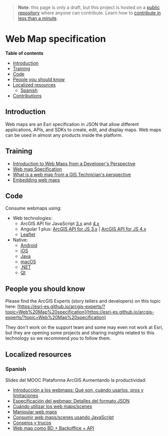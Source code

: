 > **Note**: this page is only a draft, but this project is hosted on a [public repository](https://github.com/hhkaos/awesome-arcgis) where anyone can contribute. Learn how to [contribute in less than a minute](https://github.com/hhkaos/awesome-arcgis/blob/master/CONTRIBUTING.md#contributions).

# Web Map specification
<!-- START doctoc generated TOC please keep comment here to allow auto update -->
<!-- DON'T EDIT THIS SECTION, INSTEAD RE-RUN doctoc TO UPDATE -->
**Table of contents**

- [Introduction](#introduction)
- [Training](#training)
- [Code](#code)
- [People you should know](#people-you-should-know)
- [Localized resources](#localized-resources)
  - [Spanish](#spanish)
- [Contributions](#contributions)

<!-- END doctoc generated TOC please keep comment here to allow auto update -->

## Introduction

Web maps are an Esri specification in JSON that allow different applications, APIs, and SDKs to create, edit, and display maps. Web maps can be used in almost any products inside the platform.

## Training

* [Introduction to Web Maps from a Developer's Perspective](https://developers.arcgis.com/documentation/core-concepts/web-maps/)
* [Web map Specification](https://developers.arcgis.com/web-map-specification/)
* [What is a web map from a GIS Technician's perspective](http://doc.arcgis.com/en/arcgis-online/reference/what-is-web-map.htm)
* [Embedding web maps](https://blogs.esri.com/esri/arcgis/2017/01/24/embedding-web-maps/)

## Code

Consume webmaps using:

* Web technologies:
  * ArcGIS API for JavaScript [3.x](https://developers.arcgis.com/javascript/3/jshelp/intro_agstemplate_amd.html) and [4.x](https://developers.arcgis.com/javascript/latest/sample-code/webmap-basic/index.html)
  * Angular 1 plus: [ArcGIS API for JS 3.x](https://arcgis.github.io/angular-esri-map-site-v1/#/examples/web-map) | [ArcGIS API for JS 4.x](http://esri.github.io/angular-esri-map/#/patterns/other-esri-classes)
  * [Leaflet](http://esri.github.io/esri-leaflet/examples/webmap.html?id=22c504d229f14c789c5b49ebff38b941)
* Native:
  * [Android](https://developers.arcgis.com/labs/develop/android/display-a-web-map/)
  * [iOS](https://developers.arcgis.com/labs/develop/ios/display-a-web-map/)
  * [Java](https://developers.arcgis.com/labs/develop/java/display-a-web-map/)
  * [macOS](https://developers.arcgis.com/labs/develop/macos/display-a-web-map/)
  * [.NET](https://developers.arcgis.com/labs/develop/net/display-a-web-map/)
  * [Qt](https://developers.arcgis.com/labs/develop/qt/display-a-web-map/)


## People you should know
Please find the ArcGIS Experts (story tellers and developers) on this topic here: [https://esri-es.github.io/arcgis-experts/?topic=Web%20Map%20specification](https://esri-es.github.io/arcgis-experts/?topic=Web%20Map%20specification)

They don't work on the support team and some may even not work at Esri,
but they are opening some projects and sharing insights related to this
technology so we recommend you to follow them.


## Localized resources

### Spanish

Slides del MOOC Plataforma ArcGIS Aumentando la productividad:

* [Introducción a los webmaps: Qué son, cuándo usarlos, pros y limitaciones](https://esri-es.github.io/moocs/plataforma-arcgis/desarrolladores-web/web-maps/introduccion)
* [Especificación del webmap: Detalles del formato JSON](https://esri-es.github.io/moocs/plataforma-arcgis/desarrolladores-web/web-maps/especificacion)
* [Cuándo utilizar los web maps/scenes](https://esri-es.github.io/moocs/plataforma-arcgis/desarrolladores-web/web-maps/cuando-utilizarlos)
* [Manipular web maps](https://esri-es.github.io/moocs/plataforma-arcgis/desarrolladores-web/web-maps/manipular-web-maps)
* [Consumir web maps/scenes usando JavaScript](https://esri-es.github.io/moocs/plataforma-arcgis/desarrolladores-web/web-maps/consumir-usando-js)
* [Consejos y trucos](https://esri-es.github.io/moocs/plataforma-arcgis/desarrolladores-web/web-maps/consejos-y-trucos)
* [Web map como BD + Backoffice + API](https://esri-es.github.io/moocs/plataforma-arcgis/desarrolladores-web/web-maps/bd-backoffice-api)



